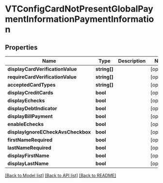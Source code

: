 # VTConfigCardNotPresentGlobalPaymentInformationPaymentInformation

## Properties
Name | Type | Description | Notes
------------ | ------------- | ------------- | -------------
**displayCardVerificationValue** | **string[]** |  | [optional] 
**requireCardVerificationValue** | **string[]** |  | [optional] 
**acceptedCardTypes** | **string[]** |  | [optional] 
**displayCreditCards** | **bool** |  | [optional] 
**displayEchecks** | **bool** |  | [optional] 
**displayDebtIndicator** | **bool** |  | [optional] 
**displayBillPayment** | **bool** |  | [optional] 
**enableEchecks** | **bool** |  | [optional] 
**displayIgnoreECheckAvsCheckbox** | **bool** |  | [optional] 
**firstNameRequired** | **bool** |  | [optional] 
**lastNameRequired** | **bool** |  | [optional] 
**displayFirstName** | **bool** |  | [optional] 
**displayLastName** | **bool** |  | [optional] 

[[Back to Model list]](../README.md#documentation-for-models) [[Back to API list]](../README.md#documentation-for-api-endpoints) [[Back to README]](../README.md)


